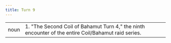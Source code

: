 ```yaml
---
title: Turn 9
---
```

| | |
| --- | --- |
| noun | 1.  	"The Second Coil of Bahamut Turn 4," the ninth encounter of the entire Coil/Bahamut raid series.	|
